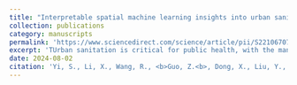```yaml
---
title: "Interpretable spatial machine learning insights into urban sanitation challenges: A case study of human feces distribution in San Francisco"
collection: publications
category: manuscripts
permalink: 'https://www.sciencedirect.com/science/article/pii/S2210670724005201?via%3Dihub'
excerpt: 'TUrban sanitation is critical for public health, with the management of human feces presenting significant challenges in growing urban areas. While prior research has concentrated on the health impacts of fecal contaminants, the spatial distribution and determinants of open defecation in urban contexts have received less attention. To address these gaps, this study proposed an interpretable spatial machine learning framework integrating Geographically Weighted Random Forest (GW-RF) and SHapley Additive exPlanations (SHAP) analysis to reveal the complex spatial heterogeneity and factors influencing feces density in cities, taking San Francisco as a case study. Our findings highlight that homelessness, population density, and building density are critical drivers of feces distribution. Importantly, higher restroom density was linked to increased feces density, underscoring the need for urban planning to focus on improving restroom accessibility rather than merely increasing their number. Additionally, our research suggests that green spaces serve as a mitigating factor, indicating that enhancing urban greenery could be an effective strategy for addressing sanitation challenges. This study not only offers insights into San Francisco’s urban sanitation management but also provides practical implications for urban development strategies globally, advocating for targeted, evidence-based interventions to foster healthier and more sustainable cities.'
date: 2024-08-02
citation: 'Yi, S., Li, X., Wang, R., <b>Guo, Z.<b>, Dong, X., Liu, Y., & Xu, Q. (2024). Interpretable spatial machine learning insights into urban sanitation challenges: A case study of human feces distribution in San Francisco. Sustainable Cities and Society, 113, 105695.'
---
```


